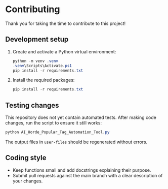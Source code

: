 # Contributing

Thank you for taking the time to contribute to this project!

## Development setup

1. Create and activate a Python virtual environment:
   ```powershell
   python -m venv .venv
   .venv\Scripts\Activate.ps1
   pip install -r requirements.txt
   ```
2. Install the required packages:
   ```powershell
   pip install -r requirements.txt
   ```

## Testing changes

This repository does not yet contain automated tests. After making code changes,
run the script to ensure it still works:

```powershell
python AI_Horde_Popular_Tag_Automation_Tool.py
```

The output files in `user-files` should be regenerated without errors.

## Coding style

- Keep functions small and add docstrings explaining their purpose.
- Submit pull requests against the main branch with a clear description of your changes.

